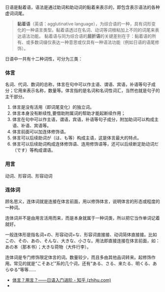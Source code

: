 日语是黏着语，语法是通过助词和助动词的黏着来表示的，即包含表示语法的各种虚词词尾。

> **黏着语**（英语：agglutinative language），为综合语的一种，具有词形变化的一种语言类型。黏着语透过在名词、动词等词根粘加上不同的词尾来表达语法功能。
> 黏着语与同为综合语的**屈折语**的关键差别在于：黏着语的所有、或多数词缀仅表达一种意思或仅具有一种语法功能（例如日语的语尾修饰）。

日语中一共有十二种词性，可分为三类：

### 体言

名词、代词、数词的总称，体言在句中可以作主语、谓语、宾语，补语等句子成分；它用来表示名称，数量等。体言指的是名词和名词性词汇，当然也就是句子的主干部分。

1. 体言是没有活用（即词尾变化）的独立词。
2. 体言本身没有断续性,要借助附属词的帮助才能起断续作用；
3. 体言在句中可以作主语，谓语，宾语，补语等句子成分，附加助词可以构成主语、补语、宾语等。
4. 体言前面可以加连体修饰语。
5. 体言可以后续助词が（は、も等）构成主语，这是体言最大的特点。
6. 体言可以后续助词构成连体修饰语、连用修饰语等，还可以后续断定助动词だ（です）等构成谓语。

### 用言

动词、形容词、形容动词

### 连体词

顾名思义，连体词就是连接在体言前面，用以修饰体言，说明体言的形态或程度的一种词。

连体词并不是由用言活用而来，而是本身就属于一种词类，所以把它当作单词记着就好。

一般连体形是指名词+の、形容动词+な、形容词直接接、动词简体直接接。比如この、その、あの、そんな、大きな、小さな。用法即直接连接在体言前面，如：あの本（那本书）；大きな荷物（大件行李）。

连体词是专门修饰限定体言的词。数量较少，而且多由其他品词转来。起修饰作用。常见的就是“こそあど”系的几个词，还有“ある、さる、来たる、明くる、あらゆる”等等……


+ [体言？用言？——日语入门进阶 - 知乎 (zhihu.com)](https://zhuanlan.zhihu.com/p/350859758)
+ 